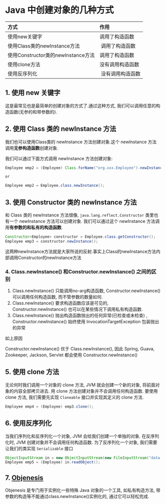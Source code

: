 # Java 中创建对象的几种方式

| 方式 | 作用|
|:---|:---|
| 使用new关键字 | 调用了构造函数 |
| 使用Class类的newInstance方法 | 调用了构造函数 |
| 使用Constructor类的newInstance方法 | 调用了构造函数 |
| 使用clone方法 | 没有调用构造函数 |
| 使用反序列化 | 没有调用构造函数 |

## 1. 使用 new 关键字

这是最常见也是最简单的创建对象的方式了.通过这种方式, 我们可以调用任意的构造函数(无参的和带参数的).

## 2. 使用 Class 类的 newInstance 方法

我们也可以使用Class类的 newInstance 方法创建对象.这个 newInstance 方法调用**无参构造函数**创建对象.

我们可以通过下面方式调用 newInstance 方法创建对象:

```java
Employee emp2 = (Employee) Class.forName("org.xxx.Employee").newInstance();

or

Employee emp2 = Employee.class.newInstance();
```

## 3. 使用 Constructor 类的 newInstance 方法

和 Class 类的 newInstance 方法很像, `java.lang.reflect.Constructor` 类里也有一个 newInstance 方法可以创建对象.
我们可以通过这个 newInstance 方法调用**有参数的和私有的构造函数**.

```java
Constructor<Employee> constructor = Employee.class.getConstructor();
Employee emp3 = constructor.newInstance();
```

这两种newInstance方法就是大家所说的反射.事实上Class的newInstance方法内部调用Constructor的newInstance方法

### 4. Class.newInstance() 和Constructor.newInstance() 之间的区别

1. Class.newInstance() 只能调用no-arg构造函数, Constructor.newInstance() 可以调用任何构造函数, 而不管参数的数量如何.
2. Class.newInstance() 要求构造函数应该是可见的, Constructor.newInstance() 也可以在某些情况下调用私有构造函数.
3. Class.newInstance() 抛出构造函数抛出的任何异常(已检查或未检查) , Constructor.newInstance() 始终使用 InvocationTargetException 包装抛出的异常

如上原因

Constructor.newInstance() 优于 Class.newInstance(), 因此 Spring, Guava, Zookeeper, Jackson, Servlet 都会使用 Constructor.newInstance()

## 5. 使用 clone 方法

无论何时我们调用一个对象的 clone 方法, JVM 就会创建一个新的对象, 将前面对象的内容全部拷贝进去.
用 clone 方法创建对象并不会调用任何构造函数.
要使用 clone 方法, 我们需要先实现 `Cloneable` 接口并实现其定义的 clone 方法.

```java
Employee emp4 = (Employee) emp3.clone();
```

## 6. 使用反序列化

当我们序列化和反序列化一个对象, JVM 会给我们创建一个单独的对象.
在反序列化时, JVM 创建对象并不会调用任何构造函数.
为了反序列化一个对象, 我们需要让我们的类实现 `Serializable` 接口

```java
ObjectInputStream in = new ObjectInputStream(new FileInputStream("data.obj"));
Employee emp5 = (Employee) in.readObject();
```

## 7. [Objenesis](https://blog.csdn.net/ghaohao/article/details/80472500)

Objenesis 是专门用于实例化一些特殊 Java 对象的一个工具, 如私有构造方法, 带参数的构造等不能通过class.newInstance()实例化的, 通过它可以轻松完成.



